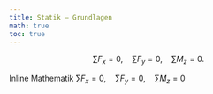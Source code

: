```yaml
---
title: Statik – Grundlagen
math: true
toc: true
---
```


$$
\sum F_x = 0,\quad \sum F_y = 0,\quad \sum M_z = 0.
$$

Inline Mathematik $\sum F_x = 0,\quad \sum F_y = 0,\quad \sum M_z = 0$
